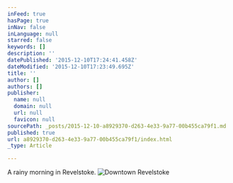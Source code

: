 ```yaml
---
inFeed: true
hasPage: true
inNav: false
inLanguage: null
starred: false
keywords: []
description: ''
datePublished: '2015-12-10T17:24:41.458Z'
dateModified: '2015-12-10T17:23:49.695Z'
title: ''
author: []
authors: []
publisher:
  name: null
  domain: null
  url: null
  favicon: null
sourcePath: _posts/2015-12-10-a8929370-d263-4e33-9a77-00b455ca79f1.md
published: true
url: a8929370-d263-4e33-9a77-00b455ca79f1/index.html
_type: Article

---
```

A rainy morning in Revelstoke.
![Downtown Revelstoke](https://the-grid-user-content.s3-us-west-2.amazonaws.com/e7ccf4ff-02de-47b0-92f6-175a5d678712.JPG)